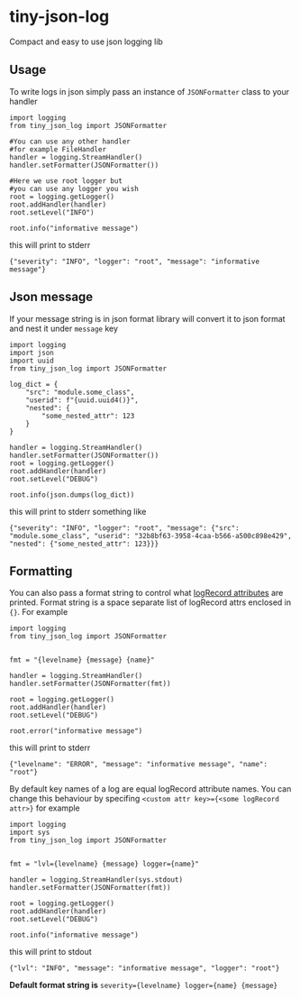 # tiny-json-log

Compact and easy to use json logging lib

## Usage

To write logs in json simply pass an instance of `JSONFormatter` class to your handler


```
import logging
from tiny_json_log import JSONFormatter

#You can use any other handler 
#for example FileHandler
handler = logging.StreamHandler()
handler.setFormatter(JSONFormatter())

#Here we use root logger but
#you can use any logger you wish
root = logging.getLogger()
root.addHandler(handler)
root.setLevel("INFO")

root.info("informative message")
```

this will print to stderr

```
{"severity": "INFO", "logger": "root", "message": "informative message"}

```

## Json message

If your message string is in json format library will convert it to json format and nest it under `message` key

```
import logging
import json
import uuid
from tiny_json_log import JSONFormatter

log_dict = {
    "src": "module.some_class",
    "userid": f"{uuid.uuid4()}",
    "nested": {
        "some_nested_attr": 123
    }
}

handler = logging.StreamHandler()
handler.setFormatter(JSONFormatter())
root = logging.getLogger()
root.addHandler(handler)
root.setLevel("DEBUG")

root.info(json.dumps(log_dict))
```

this will print to stderr something like

```
{"severity": "INFO", "logger": "root", "message": {"src": "module.some_class", "userid": "32b8bf63-3958-4caa-b566-a500c898e429", "nested": {"some_nested_attr": 123}}}
```

## Formatting 

You can also pass a format string to control what [logRecord attributes](https://docs.python.org/3/library/logging.html#logrecord-attributes) are printed. Format string is a space separate list of logRecord attrs enclosed in `{}`. For example 


```
import logging
from tiny_json_log import JSONFormatter


fmt = "{levelname} {message} {name}" 

handler = logging.StreamHandler()
handler.setFormatter(JSONFormatter(fmt))

root = logging.getLogger()
root.addHandler(handler)
root.setLevel("DEBUG")

root.error("informative message")
```

this will print to stderr

```
{"levelname": "ERROR", "message": "informative message", "name": "root"}
```

By default key names of a log are equal logRecord attribute names. You can change this behaviour by specifing `<custom attr key>={<some logRecord attr>}` for example

```
import logging
import sys
from tiny_json_log import JSONFormatter


fmt = "lvl={levelname} {message} logger={name}"

handler = logging.StreamHandler(sys.stdout)
handler.setFormatter(JSONFormatter(fmt))

root = logging.getLogger()
root.addHandler(handler)
root.setLevel("DEBUG")

root.info("informative message")
```

this will print to stdout

```
{"lvl": "INFO", "message": "informative message", "logger": "root"}
```

**Default format string is** `severity={levelname} logger={name} {message}`
